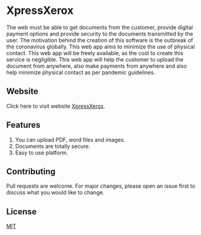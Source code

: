 
# XpressXerox

The web must be able to get documents from the customer, provide digital payment options and provide security to the documents transmitted by the user. The motivation behind the creation of this software is the outbreak of the coronavirus globally. This web app aims to minimize the use of physical contact. This web app will be freely available, as the cost to create this service is negligible. This web app will help the customer to upload the document from anywhere, also make payments from anywhere and also help minimize physical contact as per pandemic guidelines.

## Website

Click here to visit website [XpressXerox](http://xpressxerox.pythonanywhere.com/).



## Features

1. You can upload PDF, word files and images.
2. Documents are totally secure.
3. Easy to use platform.


## Contributing
Pull requests are welcome. For major changes, please open an issue first to discuss what you would like to change.


## License
[MIT](https://choosealicense.com/licenses/mit/)

